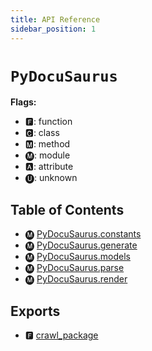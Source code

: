 ```yaml
---
title: API Reference
sidebar_position: 1
---
```



# `PyDocuSaurus`

**Flags:**
- 🅵: function
- 🅲: class
- 🅼: method
- 🅜: module
- 🅰: attribute
- 🅤: unknown


## Table of Contents

- 🅜 [PyDocuSaurus.constants](./constants)
- 🅜 [PyDocuSaurus.generate](./generate)
- 🅜 [PyDocuSaurus.models](./models)
- 🅜 [PyDocuSaurus.parse](./parse)
- 🅜 [PyDocuSaurus.render](./render)




## Exports

- 🅵 [crawl\_package](generate#🅵-crawl_package)

